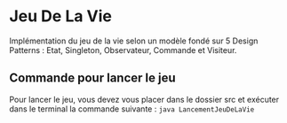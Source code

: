 # Jeu De La Vie

Implémentation du jeu de la vie selon un modèle fondé sur 5 Design Patterns : Etat, Singleton, Observateur, Commande et Visiteur.

## Commande pour lancer le jeu 
Pour lancer le jeu, vous devez vous placer dans le dossier src et exécuter dans le terminal la
commande suivante :
`java LancementJeuDeLaVie`

